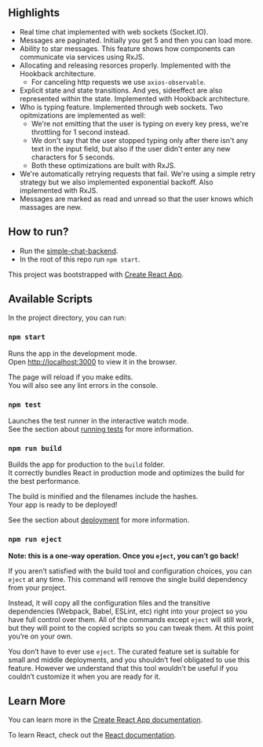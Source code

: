 ## Highlights 

* Real time chat implemented with web sockets (Socket.IO).
* Messages are paginated. Initially you get 5 and then you can load more. 
* Ability to star messages. This feature shows how components can communicate via services using RxJS. 
* Allocating and releasing resorces properly. Implemented with the Hookback architecture.
  * For canceling http requests we use `axios-observable`.
* Explicit state and state transitions. And yes, sideeffect are also represented within the state. Implemented with Hookback architecture. 
* Who is typing feature. Implemented through web sockets. Two opitmizations are implemented as well: 
  * We're not emitting that the user is typing on every key press, we're throttling for 1 second instead. 
  * We don't say that the user stopped typing only after there isn't any text in the input field, but also if the user didn't enter any new characters for 5 seconds. 
  * Both these optimizations are built with RxJS. 
* We're automatically retrying requests that fail. We're using a simple retry strategy but we also implemented exponential backoff. Also implemented with RxJS. 
* Messages are marked as read and unread so that the user knows which massages are new. 


## How to run? 

* Run the [simple-chat-backend](https://github.com/markotron/simple-chat-backend). 
* In the root of this repo run `npm start`. 

This project was bootstrapped with [Create React App](https://github.com/facebook/create-react-app).

## Available Scripts

In the project directory, you can run:

### `npm start`

Runs the app in the development mode.<br />
Open [http://localhost:3000](http://localhost:3000) to view it in the browser.

The page will reload if you make edits.<br />
You will also see any lint errors in the console.

### `npm test`

Launches the test runner in the interactive watch mode.<br />
See the section about [running tests](https://facebook.github.io/create-react-app/docs/running-tests) for more information.

### `npm run build`

Builds the app for production to the `build` folder.<br />
It correctly bundles React in production mode and optimizes the build for the best performance.

The build is minified and the filenames include the hashes.<br />
Your app is ready to be deployed!

See the section about [deployment](https://facebook.github.io/create-react-app/docs/deployment) for more information.

### `npm run eject`

**Note: this is a one-way operation. Once you `eject`, you can’t go back!**

If you aren’t satisfied with the build tool and configuration choices, you can `eject` at any time. This command will remove the single build dependency from your project.

Instead, it will copy all the configuration files and the transitive dependencies (Webpack, Babel, ESLint, etc) right into your project so you have full control over them. All of the commands except `eject` will still work, but they will point to the copied scripts so you can tweak them. At this point you’re on your own.

You don’t have to ever use `eject`. The curated feature set is suitable for small and middle deployments, and you shouldn’t feel obligated to use this feature. However we understand that this tool wouldn’t be useful if you couldn’t customize it when you are ready for it.

## Learn More

You can learn more in the [Create React App documentation](https://facebook.github.io/create-react-app/docs/getting-started).

To learn React, check out the [React documentation](https://reactjs.org/).
